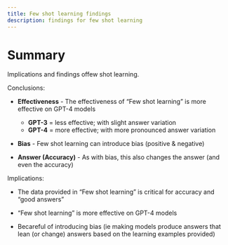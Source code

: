 ```yaml
---
title: Few shot learning findings 
description: findings for few shot learning
---
```


# Summary 

Implications and findings offew shot learning.


Conclusions:

- **Effectiveness** - The effectiveness of “Few shot learning” is more effective on GPT-4 models 
  - **GPT-3** = less effective; with slight answer variation
  - **GPT-4** = more effective; with more pronounced answer variation

- **Bias** - Few shot learning can introduce bias (positive & negative)

- **Answer (Accuracy)** - As with bias, this also changes the answer (and even the accuracy) 

Implications:

- The data provided in “Few shot learning” is critical for accuracy and “good answers”

- “Few shot learning” is more effective on GPT-4 models

- Becareful of introducing bias (ie making models produce answers that lean (or change) answers based on the learning examples provided)
